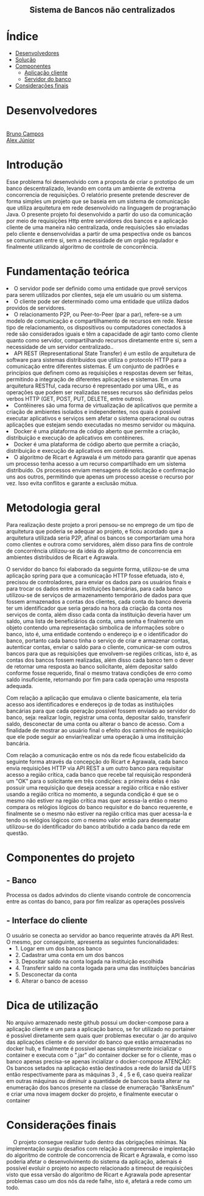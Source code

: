 <h2 align="center">Sistema de Bancos não centralizados </h2>
 
# Índice

- [Desenvolvedores](#desenvolvedores)
- [Solução](#solução)
- [Componentes](#componentes)
   - [Aplicação cliente](#Cliente)
   - [Servidor do banco](#Banco)
- [Considerações finais](#considerações)

# Desenvolvedores
<br /><a href="https://github.com/BRCZ1N">Bruno Campos</a>
<br /><a href="https://github.com/Oguelo">Alex Júnior</a>

# Introdução

Esse problema foi desenvolvido com a proposta de criar o prototipo de um banco descentralizado, levando em conta um ambiente de extrema concorrencia de requisições. O relatório presente pretende descrever de forma simples um projeto que se baseia em um sistema de comunicação que utiliza arquitetura em rede desenvolvido na linguagem de programação Java. O presente projeto foi desenvolvido a partir do uso da comunicação por meio de requisições Http entre servidores dos bancos e a aplicação cliente de uma maneira não centralizada, onde requisições são enviadas pelo cliente e densenvolvidas a partir de uma pespectiva onde os bancos se comunicam entre si, sem a necessidade de um orgão regulador e finalmente utilizando algoritmo de controle de concorrência.

# Fundamentação teórica

<li>O servidor pode ser definido como uma entidade que provê serviços para serem utilizados por clientes, seja ele um usuário ou um sistema. 
<li>O cliente pode ser determinado como uma entidade que utiliza dados providos de servidores.
<li>O relacionamento P2P, ou Peer-to-Peer (par a par), refere-se a um modelo de comunicação e compartilhamento de recursos em rede. Nesse tipo de relacionamento, os dispositivos ou computadores conectados à rede são considerados iguais e têm a capacidade de agir tanto como cliente quanto como servidor, compartilhando recursos diretamente entre si, sem a necessidade de um servidor centralizado..
<li>API REST (Representational State Transfer) é um estilo de arquitetura de software para sistemas distribuídos que utiliza o protocolo HTTP para a comunicação entre diferentes sistemas. É um conjunto de padrões e princípios que definem como as requisições e respostas devem ser feitas, permitindo a integração de diferentes aplicações e sistemas. Em uma arquitetura RESTful, cada recurso é representado por uma URL, e as operações que podem ser realizadas nesses recursos são definidas pelos verbos HTTP (GET, POST, PUT, DELETE, entre outros).
<li>Contêineres são uma forma de virtualização de aplicativos que permite a criação de ambientes isolados e independentes, nos quais é possível executar aplicativos e serviços sem afetar o sistema operacional ou outras aplicações que estejam sendo executadas no mesmo servidor ou máquina.
<li>Docker é uma plataforma de código aberto que permite a criação, distribuição e execução de aplicativos em contêineres.
<li>Docker é uma plataforma de código aberto que permite a criação, distribuição e execução de aplicativos em contêineres.
<li> O algoritmo de Ricart e Agrawala é um método para garantir que apenas um processo tenha acesso a um recurso compartilhado em um sistema distribuído. Os processos enviam mensagens de solicitação e confirmação uns aos outros, permitindo que apenas um processo acesse o recurso por vez. Isso evita conflitos e garante a exclusão mútua.

# Metodologia geral

Para realização deste projeto a prori pensou-se no emprego de um tipo de arquitetura que poderia se adequar ao projeto, e ficou acordado que a arquitetura utilizada seria P2P, afinal os bancos se comportariam uma hora como clientes e outrora como servidores, além disso para fins de controle de concorrência utilizou-se da ideia do algoritmo de concorrencia em ambientes distribuidos de Ricart e Agrawala.

O servidor do banco foi elaborado da seguinte forma, utilizou-se de uma aplicação spring para que a comunicação HTTP fosse efetuada, isto é, precisou de controladores, para enviar os dados para os usuários finais e para trocar os dados entre as instituições bancárias, para cada banco utilizou-se de serviços de armazenamento temporário de dados para que fossem armazenados a contas dos clientes, cada conta do banco deveria ter um identificador que seria gerado na hora da criação da conta nos serviços de conta, além disso cada conta da instituição deveria haver um saldo, uma lista de beneficiários da conta, uma senha e finalmente um objeto contendo uma representação simbolica de informações sobre o banco, isto é, uma entidade contendo o endereço ip e o identificador do banco, portanto cada banco tinha o serviço de criar e armazenar contas, autenticar contas, enviar o saldo para o cliente, comunicar-se com outros bancos para que as requisições que envolvem-se regiões críticas, isto é, as contas dos bancos fossem realizadas, além disso cada banco tem o dever de retornar uma resposta ao banco solicitante, além depositar saldo conforme fosse requerido, final o mesmo tratava condições de erro como saldo insuficiente, retornando por fim para cada operação uma resposta adequada.
 
Com relação a aplicação que emulava o cliente basicamente, ela teria acesso aos identificadores e endereços ip de todas as instituições bancárias para que cada operação possível fossem enviado ao servidor do banco, seja: realizar login, registrar uma conta, depositar saldo, transferir saldo, desconectar de uma conta ou alterar o banco de acesso. Com a finalidade de mostrar ao usuário final o efeito dos caminhos de requisição que ele pode seguir ao enviar/realizar uma operação à uma instituição bancária.
 
Com relação a comunicação entre os nós da rede ficou estabelicido da seguinte forma através da concepção do Ricart e Agrawala, cada banco envia requisições HTTP via API REST a um outro banco para requisitar acesso a região crítica, cada banco que recebe tal requisição responderá um "OK" para o solicitante  em três condições: a primeira delas é não possuir uma requisição que deseja acessar a região crítica e não estiver usando a região crítica no momento, a segunda condição é que se o mesmo não estiver na região crítica mas quer acessa-la então o mesmo compara os relógios lógicos do banco requisitor e do banco requerente, e finalmente se o mesmo não estiver na região crítica mas quer acessa-la e tendo os relógios lógicos com o mesmo valor então para desempatar utilizou-se do identificador do banco atributido a cada banco da rede em questão.

# Componentes do projeto

<h2>- Banco</h2>
<p2> Processa os dados advindos do cliente visando controle de concorrencia entre as contas do banco, para por fim realizar as operações possíveis</p2>
<h2>- Interface do cliente</h2>
<p2> O usuário se conecta ao servidor ao banco requerinte através da API Rest. O mesmo, por conseguinte, apresenta as seguintes funcionalidades:</p2>
 <ul>
  <li>1. Logar em um dos bancos banco</li>
  <li>2. Cadastrar uma conta em um dos bancos</li>
  <li>3. Depositar saldo na conta logada na instituição escolhida </li>
  <li>4. Transferir saldo na conta logada para uma das instituições bancárias </li>
  <li>5. Desconectar da conta</li>
  <li>6. Alterar o banco de acesso</li>
</ul>
 
# Dica de utilização 
 
 <p2> No arquivo armazenado neste github possui um docker-compose para a aplicação cliente e um para a aplicação banco, se for utilizado no portainer é possível diretamente sem quais quer problemas executar o .jar do arquivo das aplicações cliente e do servidor do   banco que estão armazenadas no docker hub, e finalmente é possível apenas simplesmente inicializar o container e executa com o ".jar" do container docker se for o cliente, mas o banco apenas precisa-se apenas incializar o docker-compose</p2>
  <p2> ATENÇÃO: Os bancos setados na aplicação estão destinados a rede do larsid da UEFS então respectivamente para as máquinas 3 , 4 , 5 e 6, caso queira realizar em outras máquinas ou diminuir a quantidade de bancos basta alterar na enumeração dos bancos      presente na classe de enumeração "BanksEnum" e criar uma nova imagem docker do projeto, e finalmente executar o container</p2>
 
 # Considerações finais 
<p2> &emsp; O projeto consegue realizar tudo dentro das obrigações mínimas. Na implementação surgiu desafios com relação à compreensão e implentação do algoritmo de controle de concorrencia de Ricart e Agrawala, e como isso poderia afetar o desenvolvimento do sistema da aplicação, ademais é possível evoluir o projeto no aspecto relacionado a timeout de requisições visto que essa versão do algoritmo de Ricart e Agrawala pode apresentar problemas caso um dos nós da rede falhe, isto é, afetará a rede como um todo.

